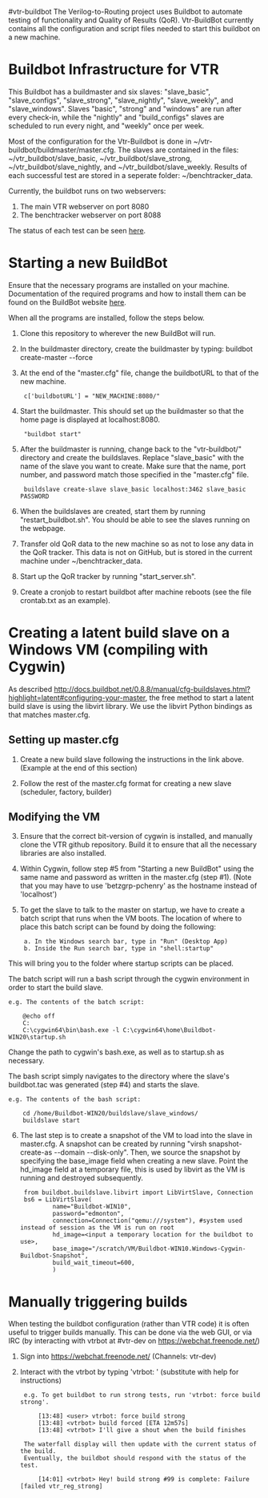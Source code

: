 #vtr-buildbot
The Verilog-to-Routing project uses Buildbot to automate testing of functionality and Quality of Results (QoR). Vtr-BuildBot currently contains all the configuration and script files needed to start this buildbot on a new machine. 

# Buildbot Infrastructure for VTR
This Buildbot has a buildmaster and six slaves: "slave_basic", "slave_configs", "slave_strong", "slave_nightly", "slave_weekly", and "slave_windows". Slaves "basic", "strong" and "windows" are run after every check-in, while the "nightly" and "build_configs" slaves are scheduled to run every night, and "weekly" once per week. 

Most of the configuration for the Vtr-Buildbot is done in ~/vtr-buildbot/buildmaster/master.cfg. The slaves are contained in the files: ~/vtr_buildbot/slave_basic, ~/vtr_buildbot/slave_strong, ~/vtr_buildbot/slave_nightly, and ~/vtr_buildbot/slave_weekly. Results of each successful test are stored in a seperate folder: ~/benchtracker_data.

Currently, the buildbot runs on two webservers:  
1. The main VTR webserver on port 8080  
2. The benchtracker webserver on port 8088  

The status of each test can be seen [here](http://betzgrp-pchenry.eecg.utoronto.ca:8080/waterfall).
 
# Starting a new BuildBot
Ensure that the necessary programs are installed on your machine. Documentation of the required programs and how to install them can be found on the BuildBot website [here](http://docs.buildbot.net/current/manual/installation.html).

When all the programs are installed, follow the steps below.

1. Clone this repository to wherever the new BuildBot will run.

2. In the buildmaster directory, create the buildmaster by typing: buildbot create-master --force

3. At the end of the "master.cfg" file, change the buildbotURL to that of the new machine.    

        c['buildbotURL'] = "NEW_MACHINE:8080/" 
        	
4. Start the buildmaster. This should set up the buildmaster so that the home page is displayed at localhost:8080.      

		"buildbot start"

5. After the buildmaster is running, change back to the "vtr-buildbot/" directory and create the buildslaves. Replace "slave_basic" with the name of the slave you want to create. Make sure that the name, port number, and password match those specified in the "master.cfg" file.     
    
		buildslave create-slave slave_basic localhost:3462 slave_basic PASSWORD

5. When the buildslaves are created, start them by running "restart_buildbot.sh". You should be able to see the slaves running on the webpage. 
	
6. Transfer old QoR data to the new machine so as not to lose any data in the QoR tracker. This data is not on GitHub, but is stored in the current machine under ~/benchtracker_data. 

7. Start up the QoR tracker by running "start_server.sh". 

8. Create a cronjob to restart buildbot after machine reboots (see the file crontab.txt as an example).

# Creating a latent build slave on a Windows VM (compiling with Cygwin)
As described http://docs.buildbot.net/0.8.8/manual/cfg-buildslaves.html?highlight=latent#configuring-your-master, the free method to start a latent build slave is using the libvirt library. We use the libvirt Python bindings as that matches master.cfg.

Setting up master.cfg
---------------------
1. Create a new build slave following the instructions in the link above. (Example at the end of this section)

2. Follow the rest of the master.cfg format for creating a new slave (scheduler, factory, builder)

Modifying the VM
----------------
3. Ensure that the correct bit-version of cygwin is installed, and manually clone the VTR github repository. Build it to ensure that all the necessary libraries are also installed.

4. Within Cygwin, follow step #5 from "Starting a new BuildBot" using the same name and password as written in the master.cfg (step #1). (Note that you may have to use 'betzgrp-pchenry' as the hostname instead of 'localhost')

5. To get the slave to talk to the master on startup, we have to create a batch script that runs when the VM boots. 
The location of where to place this batch script can be found by doing the following:
	
		a. In the Windows search bar, type in "Run" (Desktop App)
		b. Inside the Run search bar, type in "shell:startup"

This will bring you to the folder where startup scripts can be placed.

The batch script will run a bash script through the cygwin environment in order to start the build slave.
	
	e.g. The contents of the batch script:

		@echo off
		C:
		C:\cygwin64\bin\bash.exe -l C:\cygwin64\home\Buildbot-WIN20\startup.sh

Change the path to cygwin's bash.exe, as well as to startup.sh as necessary.

The bash script simply navigates to the directory where the slave's buildbot.tac was generated (step #4) and starts the slave.
	
	e.g. The contents of the bash script:

		cd /home/Buildbot-WIN20/buildslave/slave_windows/
		buildslave start

6. The last step is to create a snapshot of the VM to load into the slave in master.cfg. A snapshot can be created by running "virsh snapshot-create-as --domain <name of VM> --disk-only". Then, we source the snapshot by specifying the base_image field when creating a new slave. Point the hd_image field at a temporary file, this is used by libvirt as the VM is running and destroyed subsequently.
    
		from buildbot.buildslave.libvirt import LibVirtSlave, Connection
		bs6 = LibVirtSlave(
                name="Buildbot-WIN10",
                password="edmonton",
                connection=Connection("qemu:///system"), #system used instead of session as the VM is run on root
                hd_image=<input a temporary location for the buildbot to use>,
                base_image="/scratch/VM/Buildbot-WIN10.Windows-Cygwin-Buildbot-Snapshot",
                build_wait_timeout=600,
                )

# Manually triggering builds
When testing the buildbot configuration (rather than VTR code) it is often useful to trigger builds manually.
This can be done via the web GUI, or via IRC (by interacting with vtrbot at #vtr-dev on https://webchat.freenode.net/)

1. Sign into https://webchat.freenode.net/ (Channels: vtr-dev)

2. Interact with the vtrbot by typing 'vtrbot: <command>' (substitute <command> with help for instructions)
    
		e.g. To get buildbot to run strong tests, run 'vtrbot: force build strong'.

			[13:48] <user> vtrbot: force build strong
			[13:48] <vtrbot> build forced [ETA 12m57s]
			[13:48] <vtrbot> I'll give a shout when the build finishes

		The waterfall display will then update with the current status of the build.
		Eventually, the buildbot should respond with the status of the test.

			[14:01] <vtrbot> Hey! build strong #99 is complete: Failure [failed vtr_reg_strong]
